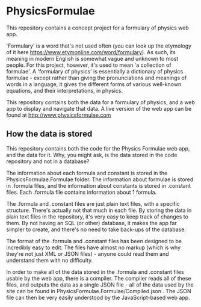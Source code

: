 # PhysicsFormulae

This repository contains a concept project for a formulary of physics web app.

'Formulary' is a word that's not used often (you can look up the etymology of it here https://www.etymonline.com/word/formulary). As such, its meaning in modern English is somewhat vague and unknown to most people. For this project, however, it's used to mean 'a collection of formulae'. A 'formulary of physics' is essentially a dictionary of physics formulae - except rather than giving the pronunciations and meanings of words in a language, it gives the different forms of various well-known equations, and their interpretations, in physics.

This repository contains both the data for a formulary of physics, and a web app to display and navigate that data. A live version of the web app can be found at http://www.physicsformulae.com

## How the data is stored

This repository contains both the code for the Physics Formulae web app, and the data for it. Why, you might ask, is the data stored in the code repository and not in a database?

The information about each formula and constant is stored in the PhysicsFormulae.Formulae folder. The information about formulae is stored in .formula files, and the information about constants is stored in .constant files. Each .formula file contains information about 1 formula.

The .formula and .constant files are just plain text files, with a specific structure. There's actually not that much in each file. By storing the data in plain text files in the repository, it's very easy to keep track of changes to them. By not having an SQL (or other) database, it makes the app far simpler to create, and there's no need to take back-ups of the database.

The format of the .formula and .constant files has been designed to be incredibly easy to edit. The files have almost no markup (which is why they're not just XML or JSON files) - anyone could read them and understand them with no difficulty.

In order to make all of the data stored in the .formula and .constant files usable by the web app, there is a compiler. The compiler reads all of these files, and outputs the data as a single JSON file - all of the data used by the site can be found in PhysicsFormulae.Formulae/Compiled.json . The JSON file can then be very easily understood by the JavaScript-based web app.